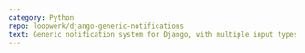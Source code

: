 ```yaml
---
category: Python
repo: loopwerk/django-generic-notifications
text: Generic notification system for Django, with multiple input types and output backends.
---
```

